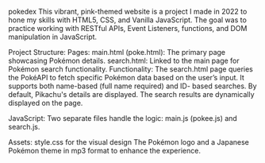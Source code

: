  p o k e d e x 
 
This vibrant, pink-themed website is a project I made in 2022 to hone my skills with HTML5, CSS, and Vanilla JavaScript. The goal was to practice working with RESTful APIs, Event Listeners, functions, and DOM manipulation in JavaScript.

  Project Structure:
  Pages:
    main.html (poke.html): The primary page showcasing Pokémon details.
    search.html: Linked to the main page for Pokémon search functionality.
    Functionality:
  The search.html page queries the PokéAPI to fetch specific Pokémon data based on the user’s input. It supports both name-based (full name required) and ID- 
  based searches. By default, Pikachu's details are displayed. The search results are dynamically displayed on the page.
  
  JavaScript:
  	Two separate files handle the logic: main.js (pokee.js) and search.js.
  
  Assets:
style.css for the visual design
The Pokémon logo and a Japanese Pokémon theme in mp3 format to enhance the experience.
